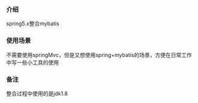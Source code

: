 ### 介绍
spring5.x整合mybatis

### 使用场景
不需要使用springMvc，但是又想使用spring+mybatis的场景，方便在日常工作中写一些小工具的使用



### 备注
整合过程中使用的是jdk1.8

